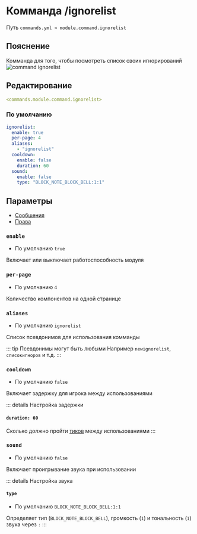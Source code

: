 # Комманда /ignorelist
Путь `commands.yml > module.command.ignorelist`

## Пояснение
Комманда для того, чтобы посмотреть список своих игнорирований
![command ignorelist](/commandignorelist.png)

## Редактирование
```yaml
<commands.module.command.ignorelist>
```

### По умолчанию
```yaml
ignorelist:
  enable: true
  per-page: 4
  aliases:
    - "ignorelist"
  cooldown:
    enable: false
    duration: 60
  sound:
    enable: false
    type: "BLOCK_NOTE_BLOCK_BELL:1:1"
```

## Параметры

- [Сообщения](/ru/messages/ru_ru/module/command/ignorelist/)
- [Права](/ru/permissions/module/command/ignorelist/)

### `enable`
- По умолчанию `true`

Включает или выключает работоспособность модуля

### `per-page`
- По умолчанию `4`

Количество компонентов на одной странице

### `aliases`
- По умолчанию `ignorelist`

Список псевдонимов для использования комманды

::: tip Псевдонимы могут быть любыми
Например `newignorelist`, `списокигноров` и т.д.
:::

### `cooldown`
- По умолчанию `false`

Включает задержку для игрока между использованиями

::: details Настройка задержки
#### `duration: 60`

Сколько должно пройти [тиков](https://ru.minecraft.wiki/w/%D0%A2%D0%B0%D0%BA%D1%82) между использованиями
:::

### `sound`
- По умолчанию `false`

Включает проигрывание звука при использовании

::: details Настройка звука
#### `type`
- По умолчанию `BLOCK_NOTE_BLOCK_BELL:1:1`

Определяет тип (`BLOCK_NOTE_BLOCK_BELL`), громкость (`1`) и тональность (`1`) звука через `:`
:::